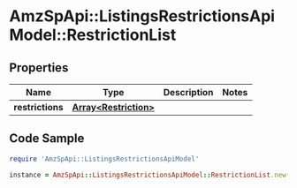 # AmzSpApi::ListingsRestrictionsApiModel::RestrictionList

## Properties

Name | Type | Description | Notes
------------ | ------------- | ------------- | -------------
**restrictions** | [**Array&lt;Restriction&gt;**](Restriction.md) |  | 

## Code Sample

```ruby
require 'AmzSpApi::ListingsRestrictionsApiModel'

instance = AmzSpApi::ListingsRestrictionsApiModel::RestrictionList.new(restrictions: null)
```


